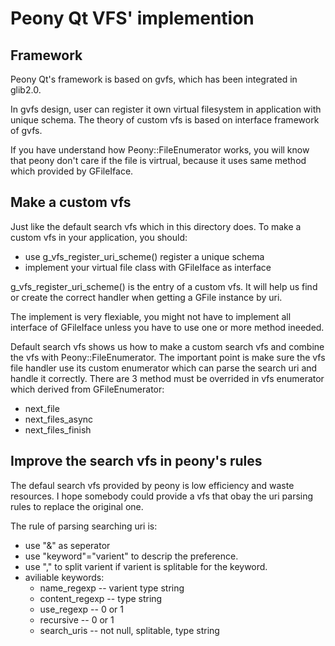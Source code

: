 # Peony Qt VFS' implemention

## Framework
Peony Qt's framework is based on gvfs, which has been integrated in glib2.0.

In gvfs design, user can register it own virtual filesystem in application with unique schema. The theory of custom vfs is based on interface framework of gvfs.

If you have understand how Peony::FileEnumerator works, you will know that peony don't care if the file is virtrual, because it uses same method which provided by GFileIface.

## Make a custom vfs
Just like the default search vfs which in this directory does. To make a custom vfs in your application, you should:

- use g_vfs_register_uri_scheme() register a unique schema
- implement your virtual file class with GFileIface as interface

g_vfs_register_uri_scheme() is the entry of a custom vfs. It will help us find or create the correct handler when getting a GFile instance by uri.

The implement is very flexiable, you might not have to implement all interface of GFileIface unless you have to use one or more method ineeded.

Default search vfs shows us how to make a custom search vfs and combine the vfs with Peony::FileEnumerator. The important point is make sure the vfs file handler use its custom enumerator which can parse the search uri and handle it correctly. There are 3 method must be overrided in vfs enumerator which derived from GFileEnumerator:
- next_file
- next_files_async
- next_files_finish

## Improve the search vfs in peony's rules

The defaul search vfs provided by peony is low efficiency and waste resources. I hope somebody could provide a vfs that obay the uri parsing rules to replace the original one.

The rule of parsing searching uri is:
- use "&" as seperator
- use "keyword"="varient" to descrip the preference.
- use "," to split varient if varient is splitable for the keyword.
- aviliable keywords:
   - name_regexp -- varient type string
   - content_regexp -- type string
   - use_regexp -- 0 or 1
   - recursive -- 0 or 1
   - search_uris -- not null, splitable, type string